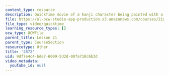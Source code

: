 ```yaml
---
content_type: resource
description: QuickTime movie of a kanji character being painted with a brush.
file: https://ol-ocw-studio-app-production.s3.amazonaws.com/courses/21g-504-japanese-iv-spring-2009/9df7e4c4bde760095d2d08fa718c6b3d_2872.mov
file_type: video/quicktime
learning_resource_types: []
ocw_type: OCWFile
parent_title: Lesson 21
parent_type: CourseSection
resourcetype: Other
title: '2872'
uid: 9df7e4c4-bde7-6009-5d2d-08fa718c6b3d
video_metadata:
  youtube_id: null
---
```

